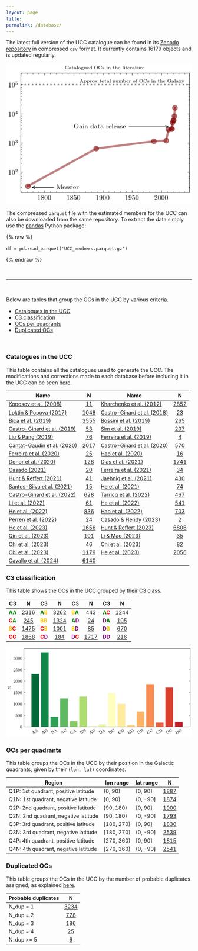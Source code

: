 ```yaml
---
layout: page
title: 
permalink: /database/
---
```


The latest full version of the UCC catalogue can be found in its
<a data-umami-event="zenodo_repo" href="https://zenodo.org/doi/10.5281/zenodo.8250523">Zenodo repository</a>
in compressed `csv` format. It currently contains <!-- NT1 -->16179<!-- NT2 --> objects
and is updated regularly.

![Catalogued OCs in the literature](/images/catalogued_ocs.webp "Catalogued OCs in the literature")

The compressed `parquet` file with the estimated members for the UCC can also be
downloaded from the same repository. To extract the data simply use the
[pandas](https://pandas.pydata.org/) Python package:

{% raw %}
```
df = pd.read_parquet('UCC_members.parquet.gz')
```
{% endraw %}


&nbsp;

---

&nbsp;


Below are tables that group the OCs in the UCC by various criteria.

- [Catalogues in the UCC](#catalogues-in-the-ucc)
- [C3 classification](#c3-classification)
- [OCs per quadrants](#ocs-per-quadrants)
- [Duplicated OCs](#duplicated-ocs)

&nbsp;



### Catalogues in the UCC

This table contains all the catalogues used to generate the UCC. The modifications and
corrections made to each database before including it in the UCC
can be seen <a data-umami-event="dbs_edits" href="/../dbs_edits">here</a>.


<!-- Begin table 1 -->

| Name | N | Name | N |
| ---- | :-: | ---- | :-: |
| [Koposov et al. (2008)](https://ui.adsabs.harvard.edu/abs/2008A%26A...486..771K/abstract) | [11](/tables/KOPOSOV08_table.md) | [Kharchenko et al. (2012)](https://ui.adsabs.harvard.edu/abs/2012A%26A...543A.156K) | [2852](/tables/KHARCHENKO12_table.md) |
| [Loktin & Popova (2017)](https://ui.adsabs.harvard.edu/abs/2017AstBu..72..257L/abstract) | [1048](/tables/LOKTIN17_table.md) | [Castro-Ginard et al. (2018)](https://ui.adsabs.harvard.edu/abs/2018A%26A...618A..59C/abstract) | [23](/tables/CASTRO18_table.md) |
| [Bica et al. (2019)](https://ui.adsabs.harvard.edu/abs/2019AJ....157...12B/abstract) | [3555](/tables/BICA19_table.md) | [Bossini et al. (2019)](https://ui.adsabs.harvard.edu/abs/2019A%26A...623A.108B/abstract) | [265](/tables/BOSSINI19_table.md) |
| [Castro-Ginard et al. (2019)](https://ui.adsabs.harvard.edu/abs/2019A%26A...627A..35C/abstract) | [53](/tables/CASTRO19_table.md) | [Sim et al. (2019)](https://ui.adsabs.harvard.edu/abs/2019JKAS...52..145S/abstract) | [207](/tables/SIM19_table.md) |
| [Liu & Pang (2019)](https://ui.adsabs.harvard.edu/abs/2019ApJS..245...32L/abstract) | [76](/tables/LIUPANG19_table.md) | [Ferreira et al. (2019)](https://ui.adsabs.harvard.edu/abs/2019MNRAS.483.5508F/abstract) | [4](/tables/FERREIRA19_table.md) |
| [Cantat-Gaudin et al. (2020)](https://ui.adsabs.harvard.edu/abs/2020A%26A...640A...1C) | [2017](/tables/CANTAT20_table.md) | [Castro-Ginard et al. (2020)](https://ui.adsabs.harvard.edu/abs/2020A%26A...635A..45C/abstract) | [570](/tables/CASTRO20_table.md) |
| [Ferreira et al. (2020)](https://ui.adsabs.harvard.edu/abs/2020MNRAS.496.2021F/abstract) | [25](/tables/FERREIRA20_table.md) | [Hao et al. (2020)](https://ui.adsabs.harvard.edu/abs/2020PASP..132c4502H/abstract) | [16](/tables/HAO20_table.md) |
| [Donor et al. (2020)](https://ui.adsabs.harvard.edu/abs/2020AJ....159..199D/abstract) | [128](/tables/DONOR20_table.md) | [Dias et al. (2021)](https://ui.adsabs.harvard.edu/abs/2021MNRAS.504..356D) | [1741](/tables/DIAS21_table.md) |
| [Casado (2021)](https://ui.adsabs.harvard.edu/abs/2021RAA....21..117C/abstract) | [20](/tables/CASADO21_table.md) | [Ferreira et al. (2021)](https://ui.adsabs.harvard.edu/abs/2021MNRAS.502L..90F/abstract) | [34](/tables/FERREIRA21_table.md) |
| [Hunt & Reffert (2021)](https://ui.adsabs.harvard.edu/abs/2021A%26A...646A.104H/abstract) | [41](/tables/HUNT21_table.md) | [Jaehnig et al. (2021)](https://ui.adsabs.harvard.edu/abs/2021ApJ...923..129J/abstract) | [430](/tables/JAEHNIG21_table.md) |
| [Santos-Silva et al. (2021)](https://ui.adsabs.harvard.edu/abs/2021MNRAS.508.1033S/abstract) | [15](/tables/SANTOS21_table.md) | [He et al. (2021)](https://ui.adsabs.harvard.edu/abs/2021RAA....21...93H/abstract) | [74](/tables/HE21_table.md) |
| [Castro-Ginard et al. (2022)](https://ui.adsabs.harvard.edu/abs/2022A%26A...661A.118C/abstract) | [628](/tables/CASTRO22_table.md) | [Tarricq et al. (2022)](https://ui.adsabs.harvard.edu/abs/2022A%26A...659A..59T/abstract) | [467](/tables/TARRICQ22_table.md) |
| [Li et al. (2022)](https://ui.adsabs.harvard.edu/abs/2022ApJS..259...19L/abstract) | [61](/tables/LI22_table.md) | [He et al. (2022)](https://ui.adsabs.harvard.edu/abs/2022ApJS..260....8H/abstract) | [541](/tables/HE22_table.md) |
| [He et al. (2022)](https://ui.adsabs.harvard.edu/abs/2022ApJS..262....7H/abstract) | [836](/tables/HE22_1_table.md) | [Hao et al. (2022)](https://ui.adsabs.harvard.edu/abs/2022A%26A...660A...4H/abstract) | [703](/tables/HAO22_table.md) |
| [Perren et al. (2022)](https://ui.adsabs.harvard.edu/abs/2022A%26A...663A.131P/abstract) | [24](/tables/PERREN22_table.md) | [Casado & Hendy (2023)](https://ui.adsabs.harvard.edu/abs/2023MNRAS.521.1399C/abstract) | [2](/tables/CASADOHENDY23_table.md) |
| [He et al. (2023)](https://ui.adsabs.harvard.edu/abs/2023ApJS..264....8H/abstract) | [1656](/tables/HE23_table.md) | [Hunt & Reffert (2023)](https://ui.adsabs.harvard.edu/abs/2023A%26A...673A.114H/abstract) | [6806](/tables/HUNT23_table.md) |
| [Qin et al. (2023)](https://ui.adsabs.harvard.edu/abs/2023ApJS..265...12Q/abstract) | [101](/tables/QIN23_table.md) | [Li & Mao (2023)](https://ui.adsabs.harvard.edu/abs/2023ApJS..265....3L/abstract) | [35](/tables/LI23_table.md) |
| [Chi et al. (2023)](https://ui.adsabs.harvard.edu/abs/2023ApJS..265...20C/abstract) | [46](/tables/CHI23_2_table.md) | [Chi et al. (2023)](https://ui.adsabs.harvard.edu/abs/2023arXiv230208926C/abstract) | [82](/tables/CHI23_table.md) |
| [Chi et al. (2023)](https://ui.adsabs.harvard.edu/abs/2023arXiv230310380C/abstract) | [1179](/tables/CHI23_3_table.md) | [He et al. (2023)](https://ui.adsabs.harvard.edu/abs/2023ApJS..267...34H/abstract) | [2056](/tables/HE23_1_table.md) |
| [Cavallo et al. (2024)](https://ui.adsabs.harvard.edu/abs/2024AJ....167...12C/abstract) | [6140](/tables/CAVALLO24_table.md) |

<!-- End table 1 -->




### C3 classification

This table shows the OCs in the UCC grouped by their [C3 class](/faq/#what-are-the-c1-c2-and-c3-parameters).

<!-- Begin table 2 -->

| C3 |  N  | C3 |  N  | C3 |  N  | C3 |  N  |
|----| :-: |----| :-: |----| :-: |----| :-: |
| <span style="color: green; font-weight: bold;">A</span><span style="color: green; font-weight: bold;">A</span> | [2316](/tables/AA_table.md) | <span style="color: green; font-weight: bold;">A</span><span style="color: #FFC300; font-weight: bold;">B</span> | [3262](/tables/AB_table.md) | <span style="color: #FFC300; font-weight: bold;">B</span><span style="color: green; font-weight: bold;">A</span> | [443](/tables/BA_table.md) | <span style="color: green; font-weight: bold;">A</span><span style="color: red; font-weight: bold;">C</span> | [1244](/tables/AC_table.md) |
| <span style="color: red; font-weight: bold;">C</span><span style="color: green; font-weight: bold;">A</span> | [245](/tables/CA_table.md) | <span style="color: #FFC300; font-weight: bold;">B</span><span style="color: #FFC300; font-weight: bold;">B</span> | [1324](/tables/BB_table.md) | <span style="color: green; font-weight: bold;">A</span><span style="color: purple; font-weight: bold;">D</span> | [24](/tables/AD_table.md) | <span style="color: purple; font-weight: bold;">D</span><span style="color: green; font-weight: bold;">A</span> | [105](/tables/DA_table.md) |
| <span style="color: #FFC300; font-weight: bold;">B</span><span style="color: red; font-weight: bold;">C</span> | [1475](/tables/BC_table.md) | <span style="color: red; font-weight: bold;">C</span><span style="color: #FFC300; font-weight: bold;">B</span> | [1001](/tables/CB_table.md) | <span style="color: #FFC300; font-weight: bold;">B</span><span style="color: purple; font-weight: bold;">D</span> | [85](/tables/BD_table.md) | <span style="color: purple; font-weight: bold;">D</span><span style="color: #FFC300; font-weight: bold;">B</span> | [670](/tables/DB_table.md) |
| <span style="color: red; font-weight: bold;">C</span><span style="color: red; font-weight: bold;">C</span> | [1868](/tables/CC_table.md) | <span style="color: red; font-weight: bold;">C</span><span style="color: purple; font-weight: bold;">D</span> | [184](/tables/CD_table.md) | <span style="color: purple; font-weight: bold;">D</span><span style="color: red; font-weight: bold;">C</span> | [1717](/tables/DC_table.md) | <span style="color: purple; font-weight: bold;">D</span><span style="color: purple; font-weight: bold;">D</span> | [216](/tables/DD_table.md) |

<!-- End table 2 -->


![C3 classification](/images/classif_bar.webp "C3 classification")



### OCs per quadrants

This table groups the OCs in the UCC by their position in the Galactic quadrants,
given by their `(lon, lat)` coordinates.


<!-- Begin table 3 -->

| Region  | lon range  | lat range  |   N |
|---------|------------|------------| :-: |
| Q1P: 1st quadrant, positive latitude | [0, 90)    | [0, 90]    | [1887](/tables/Q1P_table.md) |
| Q1N: 1st quadrant, negative latitude | [0, 90)    | (0, -90]   | [1874](/tables/Q1N_table.md) |
| Q2P: 2nd quadrant, positive latitude | [90, 180)  | [0, 90]    | [1900](/tables/Q2P_table.md) |
| Q2N: 2nd quadrant, negative latitude | [90, 180)  | (0, -90]   | [1793](/tables/Q2N_table.md) |
| Q3P: 3rd quadrant, positive latitude | [180, 270) | [0, 90]    | [1830](/tables/Q3P_table.md) |
| Q3N: 3rd quadrant, negative latitude | [180, 270) | (0, -90]   | [2539](/tables/Q3N_table.md) |
| Q4P: 4th quadrant, positive latitude | [270, 360) | [0, 90]    | [1815](/tables/Q4P_table.md) |
| Q4N: 4th quadrant, negative latitude | [270, 360) | (0, -90]   | [2541](/tables/Q4N_table.md) |

<!-- End table 3 -->


### Duplicated OCs

This table groups the OCs in the UCC by the number of probable duplicates assigned,
as explained [here](/faq/#how-are-probable-duplicates-identified).


<!-- Begin table 4 -->

| Probable duplicates |   N  |
|---------------------| :--: |
|      N_dup = 1      | [3234](/tables/Nd1_table.md) |
|      N_dup = 2      | [778](/tables/Nd2_table.md) |
|      N_dup = 3      | [186](/tables/Nd3_table.md) |
|      N_dup = 4      | [25](/tables/Nd4_table.md) |
|     N_dup >= 5      | [6](/tables/Nd5_table.md) |

<!-- End table 4 -->
